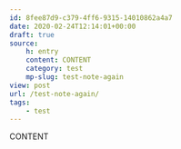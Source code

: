 ```yaml
---
id: 8fee87d9-c379-4ff6-9315-14010862a4a7
date: 2020-02-24T12:14:01+00:00
draft: true
source:
    h: entry
    content: CONTENT
    category: test
    mp-slug: test-note-again
view: post
url: /test-note-again/
tags:
    - test
---
```

CONTENT
